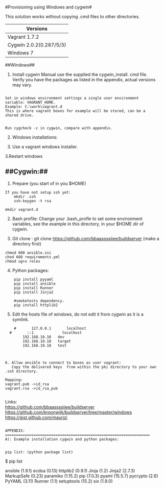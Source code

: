 
#Provisioning using Windows and cygwin#

This solution works without copying .cmd files to other directories.


Versions|
------------ |
Vagrant 1.7.2 |
Cygwin 2.0.2(0.287/5/3)  |
Windows 7 |


##Windows##
1. Install cygwin
Manual use the supplied the cygwin_install. cmd file.
Verify you have the packages as listed in the appendix, actual versions may vary.
```

Set in windows environment settings a single user environment variable: VAGRANT_HOME.
Example: C:\work\vagrant.d
This is where vagrant boxes for example will be stored, can be a shared drive.


Run cygcheck -c in cygwin, compare with appendix.

```
2. Windows installations:

  1. Use a vagrant windows installer.

3.Restart windows


##Cygwin:##
--------------------


1. Prepare
(you start of in you $HOME)
```
If you have not setup ssh yet:
	mkdir .ssh
	ssh-keygen -t rsa

mkdir vagrant.d
```
2. Bash profile:
Change your .bash_profle to set some environment variables, see the example in this directory,
in your $HOME dir of cygwin.


3. Git clone :
	git clone https://github.com/bbaassssiiee/buildserver (make a directory first)
```
chmod 600 ansible.ini
chod 660 requirements.yml
chmod ug+x roles
```

4. Python packages:
```
	pip install pyyaml
	pip install ansible
	pip install Runner
	pip install Jinja2
	
	#smoketests dependency.
	pip install httplib2
```

5. Edit the hosts file of  windows, do not edit it from cygwin as it is a symlink.

```
	#       127.0.0.1       localhost
  #       ::1             localhost
        192.168.10.16   dev
        192.168.10.18   target
        192.168.10.18   test



6. Allow ansible to connect to boxes as user vagrant:
   Copy the delivered keys  from within the pki directory to your own .ssh directory.

Mapping:
vagrant.pub ->id_rsa
vagrant.rsa ->id_rsa_pub


```
Links:<br>
	https://github.com/bbaassssiiee/buildserver<br>
	https://github.com/kroonwijk/buildserver/tree/master/windows<br>
	https://gist.github.com/maurizi
```

APPENDIX:
==================================================================
A): Example installation cygwin and python packages:


pip list: (python package list)
```

$ pip list

ansible (1.9.1)
ecdsa (0.13)
httplib2 (0.9.1)
Jinja (1.2)
Jinja2 (2.7.3)
MarkupSafe (0.23)
paramiko (1.15.2)
pip (7.0.3)
pyaml (15.5.7)
pycrypto (2.6)
PyYAML (3.11)
Runner (1.1)
setuptools (15.2)
six (1.9.0)

```

